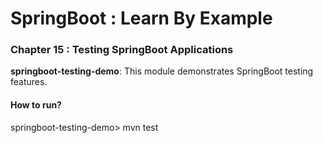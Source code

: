 # SpringBoot : Learn By Example


### Chapter 15 : Testing SpringBoot Applications

**springboot-testing-demo**: This module demonstrates SpringBoot testing features.

#### How to run?

springboot-testing-demo> mvn test


